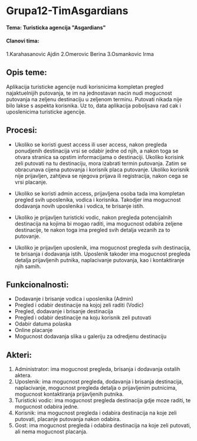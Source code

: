 # Grupa12-TimAsgardians


#### Tema: Turisticka agencija "Asgardians"

#### Clanovi tima:
1.Karahasanovic Ajdin
2.Omerovic Berina
3.Osmankovic Irma

## Opis teme:

Aplikacija turisticke agencije nudi korisnicima kompletan pregled najaktuelnijih putovanja, te im na jednostavan nacin nudi mogucnost putovanja na zeljenu destinaciju u zeljenom terminu.
Putovati nikada nije bilo lakse s aspekta korisnika. Uz to, data aplikacija poboljsava rad cak i uposlenicima turisticke agencije. 

## Procesi:

* Ukoliko se koristi guest access ili user access, nakon pregleda ponudjenih destinacija vrsi se odabir jedne od njih, a nakon toga se otvara stranica sa opstim informacijama o destinaciji. 
Ukoliko korisink zeli putovati na tu destinaciju, mora izabrati termin putovanja.
Zatim se obracunava cijena putovanja i korisnik placa putovanje. 
Ukoliko korisnik nije prijavljen, zahtjeva se njegova prijava ili registracija, nakon cega se vrsi placanje.

* Ukoliko se koristi admin access, prijavljena osoba tada ima kompletan pregled svih uposlenika, vodica i korisnika. Takodjer ima mogucnost dodavanja novih uposlenika i vodica, te brisanje istih.

* Ukoliko je prijavljen turisticki vodic, nakon pregleda potencijalnih destinacija na kojima bi mogao raditi, ima mogucnost odabira zeljene destinacije, te nakon toga ima pregled svih detalja vezanih za to putovanje.

* Ukoliko je prijavljen uposlenik, ima mogucnost pregleda svih destinacija, te brisanja i dodavanja istih. Uposlenik takoder ima mogucnost pregleda detalja prijavljenih putnika, naplacivanje putovanja, kao i kontaktiranje njih samih.

## Funkcionalnosti:
* Dodavanje i brisanje vodica i uposlenika (Admin)
* Pregled i odabir destinacije na kojoj zeli raditi (Vodic)
* Pregled, dodavanje i brisanje destinacija
* Pregled i odabir destinacije na koju korisnik zeli putovati
* Odabir datuma polaska
* Online placanje
* Mogucnost dodavanja slika u galeriju za odredjenu destinaciju

## Akteri:
1. Administrator: ima mogucnost pregleda, brisanja i dodavanja ostalih aktera. 
2. Uposlenik: ima mogucnost pregleda, dodavanja i brisanja destinacija, naplacivanje, mogucnost pregleda detalja o prijavljenim putnicima, mogucnost kontaktiranja prijavljenih putnika.
3. Turisticki vodic: ima mogucnost pregleda destinacija gdje moze raditi, te mogucnost odabira jedne.
4. Korisnik: ima mogucnost pregleda i odabira destinacija na koje zeli putovati, placanje putovanja nakon odabira.
5. Gost: ima mogucnost pregleda i odabira destinacija na koje zeli putovati, ali nema mogucnost placanja.





